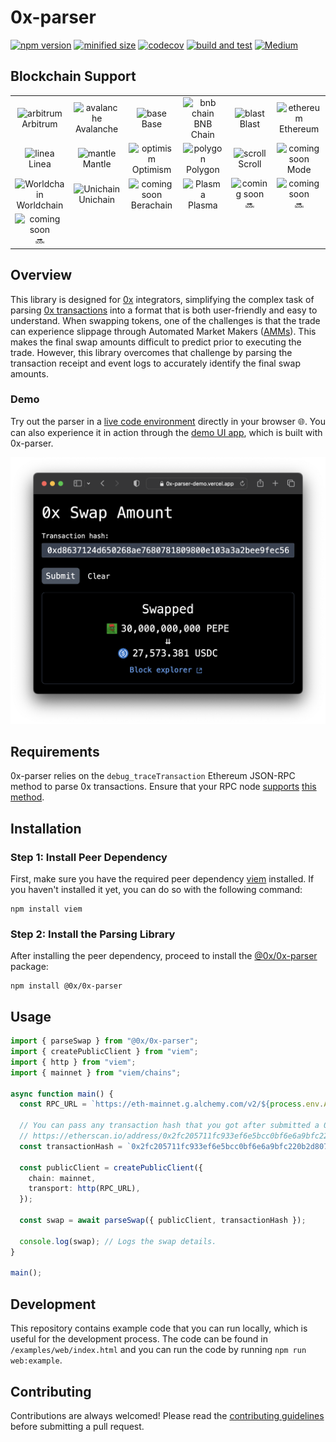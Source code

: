 # 0x-parser

[![npm version](https://img.shields.io/npm/v/@0x/0x-parser.svg?logo=npm)](https://www.npmjs.com/package/@0x/0x-parser)
[![minified size](https://img.shields.io/bundlephobia/min/@0x/0x-parser)](https://bundlephobia.com/package/@0x/0x-parser)
[![codecov](https://codecov.io/gh/0xproject/0x-parser/branch/main/graph/badge.svg?token=OnNsoc2OrF)](https://codecov.io/gh/0xproject/0x-parser)
[![build and test](https://github.com/0xproject/0x-parser/actions/workflows/test.yml/badge.svg)](https://github.com/0xproject/0x-parser/actions/workflows/test.yml)
[![Medium](https://img.shields.io/badge/Medium-12100E?style=for-the-badge&logo=medium&logoColor=white&style=flat-square)](https://medium.com/@henballs/0x-parser-parsing-dex-transactions-9f9a6579d489)

## Blockchain Support

<table>
  <tr>
    <td style="width:100px; text-align:center;">
      <div align="center">
        <img alt="arbitrum" src="https://raw.githubusercontent.com/rainbow-me/assets/master/blockchains/arbitrum/info/logo.png" width="23"/>
        <br>Arbitrum
      </div>
    </td>
    <td style="width:100px; text-align:center;">
      <div align="center">
        <img alt="avalanche" src="https://raw.githubusercontent.com/rainbow-me/assets/master/blockchains/avalanchec/info/logo.png" width="20"/>
        <br>Avalanche
      </div>
    </td>
    <td style="width:100px; text-align:center;">
      <div align="center">
        <img alt="base" src="https://raw.githubusercontent.com/rainbow-me/assets/master/blockchains/base/info/logo.png" width="20"/>
        <br>Base
      </div>
    </td>
    <td style="width:100px; text-align:center;">
      <div align="center">
        <img alt="bnb chain" src="https://raw.githubusercontent.com/rainbow-me/assets/master/blockchains/binance/info/logo.png" width="21"/>
        <br>BNB Chain
      </div>
    </td>
    <td style="width:100px; text-align:center;">
      <div align="center">
        <img alt="blast" src="https://raw.githubusercontent.com/rainbow-me/assets/master/blockchains/blast/info/logo.png" width="22"/>
        <br>Blast
      </div>
    </td>
    <td style="width:100px; text-align:center;">
      <div align="center">
        <img alt="ethereum" src="https://raw.githubusercontent.com/rainbow-me/assets/master/blockchains/ethereum/info/logo.png" width="21"/>
        <br>Ethereum
      </div>
    </td>
  </tr>
  <tr>
    <td style="width:100px; text-align:center;">
      <div align="center">
        <img alt="linea" src="https://raw.githubusercontent.com/rainbow-me/assets/master/blockchains/linea/info/logo.png" width="22"/>
        <br>Linea
      </div>
    </td>
    <td style="width:100px; text-align:center;">
      <div align="center">
        <img alt="mantle" src="https://raw.githubusercontent.com/rainbow-me/assets/master/blockchains/mantle/info/logo.png" width="22"/>
        <br>Mantle
      </div>
    </td>
    <td style="width:100px; text-align:center;">
      <div align="center">
        <img alt="optimism" src="https://raw.githubusercontent.com/rainbow-me/assets/master/blockchains/optimism/info/logo.png" width="22"/>
        <br>Optimism
      </div>
    </td>
    <td style="width:100px; text-align:center;">
      <div align="center">
        <img alt="polygon" src="https://raw.githubusercontent.com/rainbow-me/assets/master/blockchains/polygon/info/logo.png" width="22"/>
        <br>Polygon
      </div>
    </td>
    <td style="width:100px; text-align:center;">
      <div align="center">
        <img alt="scroll" src="https://raw.githubusercontent.com/rainbow-me/assets/master/blockchains/scroll/info/logo.png" width="22"/>
        <br>Scroll
      </div>
    </td>
    <td style="width:100px; text-align:center;">
      <div align="center">
        <img alt="coming soon" src="https://raw.githubusercontent.com/rainbow-me/assets/master/blockchains/mode/info/logo.png" width="22"/>
        <br>Mode
      </div>
    </td>
  </tr>
  <tr>
    <td style="width:100px; text-align:center;">
      <div align="center">
        <img alt="Worldchain" src="https://cdn.prod.website-files.com/6503306c491d20f69e484470/6718ce22ee5879d832765fd6_66ced64f18a10922ffcff77d_65d8bce782514cfb6c149b7a_1VQdZPHJ_400x400.webp" width="22"/>
        <br>Worldchain
      </div>
    </td>
    <td style="width:100px; text-align:center;">
      <div align="center">
        <img alt="Unichain" src="https://i.imgur.com/LxajJAy.png" width="22"/>
        <br>Unichain
      </div>
    </td>    
    <td style="width:100px; text-align:center;">
      <div align="center">
        <img alt="coming soon" src="https://www.berachain.com/icon.svg" width="24"/>
        <br>Berachain
      </div>
    </td>
    <td style="width:100px; text-align:center;">
      <div align="center">
        <img alt="Plasma" src="https://cdn.prod.website-files.com/68762d4ac364502c1ae1924b/68b159e46687e6c50b2fe2af_XPL.svg" width="24"/>
        <br>Plasma
      </div>
    </td>
    <td style="width:100px; text-align:center;">
      <div align="center">
        <img alt="coming soon" src="https://i.imgur.com/CexTjqF.png" width="22"/>
        <br>🔜
      </div>
    </td>
    <td style="width:100px; text-align:center;">
      <div align="center">
        <img alt="coming soon" src="https://cdn.prod.website-files.com/63692bf32544bee8b1836ea6/637b01428c7bd8e16af26756_favicon-32.png" width="22"/>
        <br>🔜
      </div>
    </td>    
  </tr>
  <tr>
    <td style="width:100px; text-align:center;">
      <div align="center">
        <img alt="coming soon" src="https://i.imgur.com/OPA8A9u.png" width="22"/>
        <br>🔜
      </div>
    </td>    
  </tr>
</table>

## Overview

This library is designed for [0x](https://0x.org/docs/introduction/introduction-to-0x) integrators, simplifying the complex task of parsing [0x transactions](https://0x.org/docs/next/introduction/introduction-to-0x#the-0x-ecosystem) into a format that is both user-friendly and easy to understand. When swapping tokens, one of the challenges is that the trade can experience slippage through Automated Market Makers ([AMMs](https://0x.org/post/what-is-an-automated-market-maker-amm)). This makes the final swap amounts difficult to predict prior to executing the trade. However, this library overcomes that challenge by parsing the transaction receipt and event logs to accurately identify the final swap amounts.

### Demo

Try out the parser in a [live code environment](https://codesandbox.io/p/sandbox/0x-parser-node-js-demo-3wpfhc?file=/index.js:13,1) directly in your browser 🌐. You can also experience it in action through the [demo UI app](https://0x-parser-demo.vercel.app), which is built with 0x-parser.

<p align="center">
  <img src="https://raw.githubusercontent.com/hzhu/yo/main/react-demo.png" alt="Screenshot of demo app using 0x-parser" width="650"/>
</p>

## Requirements

0x-parser relies on the `debug_traceTransaction` Ethereum JSON-RPC method to parse 0x transactions. Ensure that your RPC node [supports](https://docs.alchemy.com/reference/debug-tracetransaction) [this](https://www.quicknode.com/docs/ethereum/debug_traceTransaction) [method](https://docs.infura.io/api/networks/linea/json-rpc-methods/debug/debug_tracetransaction).

## Installation

### Step 1: Install Peer Dependency

First, make sure you have the required peer dependency [viem](https://viem.sh) installed. If you haven't installed it yet, you can do so with the following command:

```
npm install viem
```

### Step 2: Install the Parsing Library

After installing the peer dependency, proceed to install the [@0x/0x-parser](https://www.npmjs.com/package/@0x/0x-parser) package:

```
npm install @0x/0x-parser
```

## Usage

```typescript
import { parseSwap } from "@0x/0x-parser";
import { createPublicClient } from "viem";
import { http } from "viem";
import { mainnet } from "viem/chains";

async function main() {
  const RPC_URL = `https://eth-mainnet.g.alchemy.com/v2/${process.env.ALCHEMY_API_KEY}`;

  // You can pass any transaction hash that you got after submitted a 0x transaction:
  // https://etherscan.io/address/0x2fc205711fc933ef6e5bcc0bf6e6a9bfc220b2d8073aea4f41305882f485669d
  const transactionHash = `0x2fc205711fc933ef6e5bcc0bf6e6a9bfc220b2d8073aea4f41305882f485669d`;

  const publicClient = createPublicClient({
    chain: mainnet,
    transport: http(RPC_URL),
  });

  const swap = await parseSwap({ publicClient, transactionHash });

  console.log(swap); // Logs the swap details.
}

main();
```

## Development

This repository contains example code that you can run locally, which is useful for the development process. The code can be found in `/examples/web/index.html` and you can run the code by running `npm run web:example`.

## Contributing

Contributions are always welcomed! Please read the [contributing guidelines](./.github/.CONTRIBUTING.md) before submitting a pull request.
